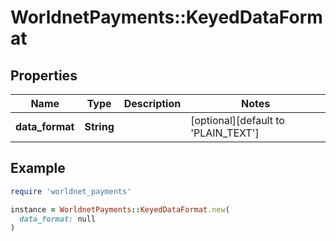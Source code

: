 # WorldnetPayments::KeyedDataFormat

## Properties

| Name | Type | Description | Notes |
| ---- | ---- | ----------- | ----- |
| **data_format** | **String** |  | [optional][default to &#39;PLAIN_TEXT&#39;] |

## Example

```ruby
require 'worldnet_payments'

instance = WorldnetPayments::KeyedDataFormat.new(
  data_format: null
)
```

